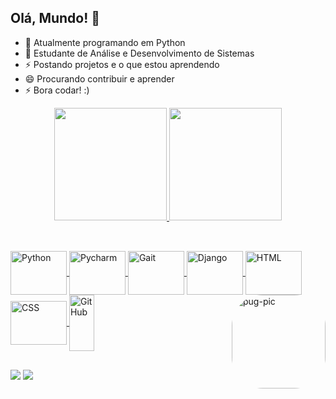 ## Olá, Mundo! 👋


- 🔭 Atualmente programando em Python
- 🌱 Estudante de Análise e Desenvolvimento de Sistemas
- ⚡ Postando projetos e o que estou aprendendo
- 😄 Procurando contribuir e aprender
- ⚡ Bora codar! :)

<div align="center">
  <a href="https://github.com/AlanAngeli">
  <img height="180em" src="https://github-readme-stats.vercel.app/api?username=AlanAngeli&show_icons=true&theme=dark&include_all_commits=true&count_private=true"/>
  <img height="180em" src="https://github-readme-stats.vercel.app/api/top-langs/?username=AlanAngeli&layout=compact&langs_count=7&theme=dark"/>
</div>
  
##
  
<div style="display: inline_block"><br>
  <img align="center" alt="Python" height="70" width="90" src="https://cdn.jsdelivr.net/gh/devicons/devicon/icons/python/python-original-wordmark.svg">
  <img align="center" alt="Pycharm" height="70" width="90" src="https://cdn.jsdelivr.net/gh/devicons/devicon/icons/pycharm/pycharm-original-wordmark.svg">
  <img align="center" alt="Gait" height="70" width="90" src="https://cdn.jsdelivr.net/gh/devicons/devicon/icons/git/git-original-wordmark.svg">
  <img align="center" alt="Django" height="70" width="90" src="https://cdn.jsdelivr.net/gh/devicons/devicon/icons/django/django-original.svg">
  <img align="center" alt="HTML" height="70" width="90" src="https://cdn.jsdelivr.net/gh/devicons/devicon/icons/html5/html5-original-wordmark.svg">
  <img align="center" alt="CSS" height="70" width="90" src="https://cdn.jsdelivr.net/gh/devicons/devicon/icons/css3/css3-original-wordmark.svg">
  <img align="center" alt="GitHub" height="90" width="40" src="https://cdn.jsdelivr.net/gh/devicons/devicon/icons/github/github-original.svg">
  <img align="right" alt="pug-pic" height="150" style="border-radius:50px;" src=https://www.tudosobrepug.com.br/wp-content/uploads/2018/11/Logo-Oficial-Pug.png?width=676&height=676">
</div>
  
##

<div> 
  <a href="https://instagram.com/alan.angeli7" target="_blank"><img src="https://img.shields.io/badge/-Instagram-%23E4405F?style=for-the-badge&logo=instagram&logoColor=white" target="_blank"></a>
 	<a href="https://www.linkedin.com/in/alan-angeli/" target="_blank"><img src="https://img.shields.io/badge/-LinkedIn-%230077B5?style=for-the-badge&logo=linkedin&logoColor=white" target="_blank"></a> 
</div>
